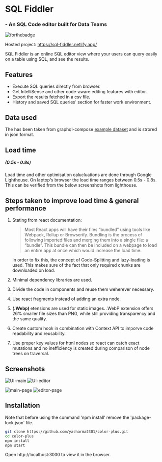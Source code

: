 # SQL Fiddler
### - An SQL Code editor built for Data Teams
[![forthebadge](https://forthebadge.com/images/badges/made-with-javascript.svg)](https://forthebadge.com)

Hosted project: https://sql-fiddler.netlify.app/ 

SQL Fiddler is an online SQL editor view where your users can query easily on a table using SQL, and see the results.

## Features
- Execute SQL queries directly from browser.
- Get IntelliSense and other code-aware editing features with editor.
- Export the results fetched in a csv file.
- History and saved SQL queries' section for faster work environment.

## Data used
The has been taken from graphql-compose [example dataset](https://github.com/graphql-compose/graphql-compose-examples/tree/master/examples/northwind/data/csv) and is strored in json format.

## Load time 
##### (**0.5s - 0.8s**)
Load time and other optimisation calucluations are done through Google Lighthouse. On laptop's browser the load time ranges between 0.5s - 0.8s. This can be verified from the below screenshots from lighthouse.

## Steps taken to improve load time & general performance
1. Stating from react documentation:
    > Most React apps will have their files “bundled” using tools like Webpack, Rollup or Browserify. 
    > Bundling is the process of following imported files and merging them into a single file: 
    > a “bundle”. This bundle can then be included on a webpage to load an entire app at once
    > which would increase the load time.

    In order to fix this, the concept of Code-Splitting and lazy-loading is used. This makes sure of the fact that only required chunks are downloaded on load.
2. Minimal dependency libraries are used.
3. Divide the code in components and reuse them weherever necessary.
4. Use react fragments instead of adding an extra node.
5. **(.Webp)** etensions are used for static images. .WebP extension offers 26% smaller file sizes than PNG, while still providing transparency and the same quality. 
6. Create custom hook in combination with Context API to imporve code readability and reusability.
7. Use proper key values for html nodes so react can catch exact mutations and no inefficiency is created during comparison of node trees on traversal.


## Screenshots
![UI-main](https://user-images.githubusercontent.com/58696571/166260589-180eaec0-766e-4a03-ac8a-7446b9c92661.png)
![UI-editor](https://user-images.githubusercontent.com/58696571/166260499-37530365-158d-452b-b8cb-884bca9d7817.png)

![main-page](https://user-images.githubusercontent.com/58696571/166260651-b9b8d11c-031e-48dc-bf8d-a011af4e49b7.png)
![editor-page](https://user-images.githubusercontent.com/58696571/166260622-0d1c792a-9925-46c1-8faa-ed79ef9d344b.png)

## Installation

Note that before using the command 'npm install' remove the 'package-lock.json' file.
```sh
git clone https://github.com/yasharma2301/color-plus.git
cd color-plus
npm install
npm start
```
Open http://localhost:3000 to view it in the browser.